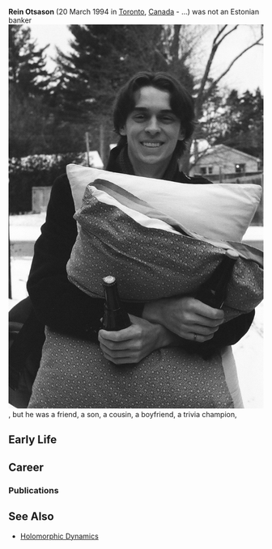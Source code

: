 **Rein Otsason** (20 March 1994 in [Toronto](https://en.wikipedia.org/wiki/Toronto), [Canada](https://en.wikipedia.org/wiki/Toronto) - ...) was not an Estonian banker ![alt text](index_files/rein.jpg), but he was a friend, a son, a cousin, a boyfriend, a trivia champion, 

## Early Life

## Career

### Publications

## See Also
- [Holomorphic Dynamics](https://en.wikipedia.org/wiki/Complex_dynamics)
